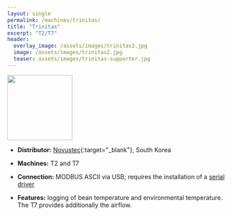 ```yaml
---
layout: single
permalink: /machines/trinitas/
title: "Trinitas"
excerpt: "T2/T7"
header:
  overlay_image: /assets/images/trinitas2.jpg
  image: /assets/images/trinitas2.jpg
  teaser: assets/images/trinitas-supporter.jpg
---
```


<img class="tab-image" src="{{ site.baseurl }}/assets/images/supporter-badge.png" width="150px">

* __Distributor:__ [Novustec](http://novustec.co.kr/){:target="_blank"}, South Korea

* __Machines:__ T2 and T7
* __Connection:__ MODBUS ASCII via USB; requires the installation of a [serial driver](/modbus_serial/)
* __Features:__ logging of bean temperature and environmental temperature. The T7 provides additionally the airflow.